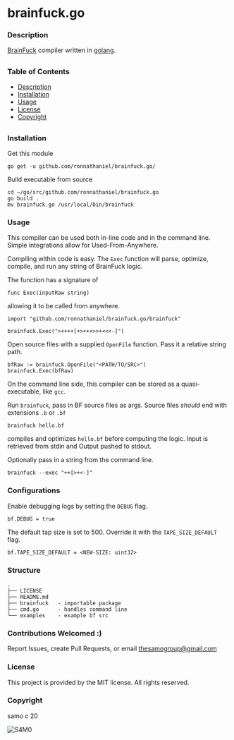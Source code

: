 # brainfuck.go

### Description

[BrainFuck](https://en.wikipedia.org/wiki/Brainfuck) compiler written in [golang](https://github.com/golang/go).


##
### Table of Contents
- [Description](#Description)
- [Installation](#Installation)
- [Usage](#Usage)
- [License](#License)
- [Copyright](#Copyright)
##




### Installation

Get this module

    go get -u github.com/ronnathaniel/brainfuck.go/

Build executable from source

    cd ~/go/src/github.com/ronnathaniel/brainfuck.go
    go build .
    mv brainfuck.go /usr/local/bin/brainfuck

### Usage

This compiler can be used both in-line code and in the command line. Simple integrations allow for Used-From-Anywhere.

Compiling within code is easy. The `Exec` function will parse, optimize, compile, and run any string of BrainFuck logic.

The function has a signature of

    func Exec(inputRaw string) 
    
allowing it to be called from anywhere.

    import "github.com/ronnathaniel/brainfuck.go/brainfuck"
    
    brainfuck.Exec(">++++[+>+++>>+<<<-]")
    
Open source files with a supplied `OpenFile` function. Pass it a relative string path.

    bfRaw := brainfuck.OpenFile("<PATH/TO/SRC>")
    brainfuck.Exec(bfRaw)

On the command line side, this compiler can be stored as a quasi-executable, like `gcc`.


Run `brainfuck`, pass in BF source files as args. Source files *should* end with extensions `.b` or `.bf` 

    brainfuck hello.bf
    
compiles and optimizes `hello.bf` before computing the logic. 
Input is retrieved from stdin and Output pushed to stdout.

Optionally pass in a string from the command line.

    brainfuck --exec "++[>+<-]"
    
### Configurations

Enable debugging logs by setting the `DEBUG` flag.

    bf.DEBUG = true
    
The default tap size is set to 500. Override it with the `TAPE_SIZE_DEFAULT` flag.

    bf.TAPE_SIZE_DEFAULT = <NEW-SIZE: uint32>
    
### Structure

    .
    ├── LICENSE
    ├── README.md
    ├── brainfuck   - importable package
    ├── cmd.go      - handles command line
    └── examples    - example bf src


### Contributions Welcomed :)

Report Issues, create Pull Requests, or email thesamogroup@gmail.com 
### License

This project is provided by the MIT license. All rights reserved.

### Copyright

samo c 20

![S4M0](https://www.juxtapoz.com/images/Austin%20McManus/April_2013/9/jux_samo.jpg)
